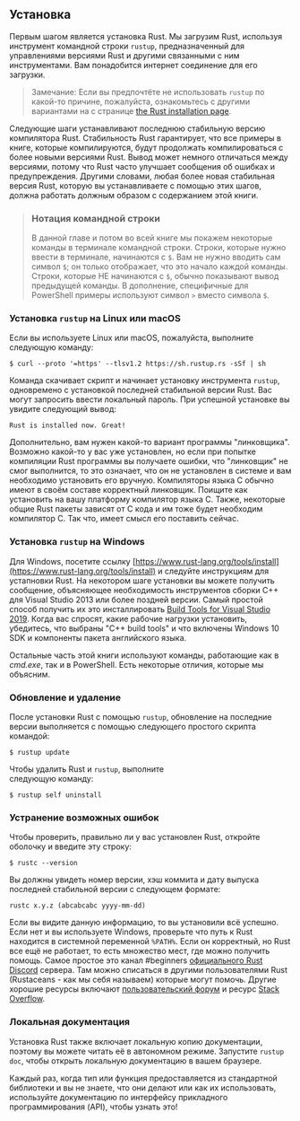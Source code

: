 ## Установка

Первым шагом является установка Rust. Мы загрузим Rust, используя инструмент командной строки `rustup`, предназначенный для управлениями версиями Rust и другими связанными с ним инструментами. Вам понадобится интернет соединение для его загрузки.

> Замечание: Если вы предпочтёте не использовать `rustup` по какой-то причине, пожалуйста, ознакомьтесь с другими вариантами на с странице [the Rust installation page].

Следующие шаги устанавливают последнюю стабильную версию компилятора Rust. Стабильность Rust гарантирует, что все примеры в книге, которые компилируются, будут продолжать компилироваться с более новыми версиями Rust. Вывод может немного отличаться между версиями, потому что Rust часто улучшает сообщения об ошибках и предупреждения. Другими словами, любая более новая стабильная версия Rust, которую вы устанавливаете с помощью этих шагов, должна работать должным образом с содержанием этой книги.

> ### Нотация командной строки
> В данной главе и потом во всей книге мы покажем некоторые команды в терминале командной строки. Строки, которые нужно ввести в терминале, начинаются с `$`. Вам не нужно вводить сам символ  `$`; он только отображает, что это начало каждой команды. Строки, которые НЕ начинаются с `$`, обычно показывают вывод предыдущей команды. В дополнение, специфичные для PowerShell примеры используют символ `>` вместо символа `$`.

### Установка `rustup` на Linux или macOS

Если вы используете Linux или macOS, пожалуйста, выполните следующую команду:

```console
$ curl --proto '=https' --tlsv1.2 https://sh.rustup.rs -sSf | sh
```

Команда скачивает скрипт и начинает установку инструмента `rustup`, одновремено с установкой последней стабильной версии Rust. Вас могут запросить ввести локальный пароль. При успешной установке вы увидите следующий вывод:

```text
Rust is installed now. Great!
```

Дополнительно, вам нужен какой-то вариант программы "линковщика". Возможно какой-то у вас уже установлен, но если при попытке компиляции Rust программы вы получаете ошибки, что "линковщик" не смог выполнится, то это означает, что он не установлен в системе и вам необходимо установить его вручную. Компиляторы языка C обычно имеют в своём составе корректный линковщик. Поищите как установить на вашу платформу компилятор языка C. Также, некоторые общие Rust пакеты зависят от C кода и им тоже будет необходим компилятор C. Так что, имеет смысл его поставить сейчас.

### Установка `rustup` на Windows

Для Windows, посетите ссылку [https://www.rust-lang.org/tools/install](https://www.rust-lang.org/tools/install) и следуйте инструкциям для устапновки Rust. На некотором шаге установки вы можете получить сообщение, объясняющее необходимость инструментов сборки C++ для Visual Studio 2013 или более поздней версии. Самый простой способ получить их это инсталлировать [Build Tools for Visual Studio 2019]. Когда вас спросят, какие рабочие нагрузки установить, убедитесь, что выбраны "C++ build tools" и что включены Windows 10 SDK и компоненты пакета английского языка.

Остальные часть этой книги используют команды, работающие как в *cmd.exe*, так и в PowerShell. Есть некоторые отличия, которые мы объясним.

### Обновление и удаление

После установки Rust с помощью `rustup`, обновление на последние версии выполняется с помощью следующего простого скрипта командой:

```console
$ rustup update
```

Чтобы удалить Rust и `rustup`, выполните<br>следующую команду:

```console
$ rustup self uninstall
```

### Устранение возможных ошибок

Чтобы проверить, правильно ли у вас установлен Rust, откройте оболочку и введите эту строку:

```console
$ rustc --version
```

Вы должны увидеть номер версии, хэш коммита и дату выпуска последней стабильной версии с следующем формате:

```text
rustc x.y.z (abcabcabc yyyy-mm-dd)
```

Если вы видите данную информацию, то вы установили всё успешно. Если нет и вы используете Windows, проверьте что путь к  Rust находится в системной переменной `%PATH%`. Если он корректный, но Rust все ещё не работает, то есть множество мест, где можно получить помощь. Самое простое это канал #beginners [официального Rust Discord] сервера. Там можно списаться в другими пользователями Rust (Rustaceans -  как мы себя называем) которые могут помочь. Другие хорошие ресурсы включают [пользовательский форум] и ресурс [Stack Overflow].

### Локальная документация

Установка Rust также включает локальную копию документации, поэтому вы можете читать её в автономном режиме. Запустите `rustup doc`, чтобы открыть локальную документацию в вашем браузере.

Каждый раз, когда тип или функция предоставляется из стандартной библиотеки и вы не знаете, что они делают или как их использовать, используйте документацию по интерфейсу прикладного программирования (API), чтобы узнать это!


[the Rust installation page]: https://www.rust-lang.org/tools/install
[Build Tools for Visual Studio 2019]: https://visualstudio.microsoft.com/visual-cpp-build-tools/
[официального Rust Discord]: https://discord.gg/rust-lang
[пользовательский форум]: https://users.rust-lang.org/
[Stack Overflow]: https://stackoverflow.com/questions/tagged/rust